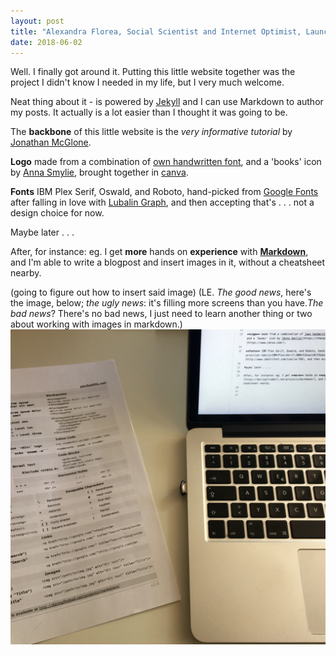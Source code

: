 ```yaml
---
layout: post
title: "Alexandra Florea, Social Scientist and Internet Optimist, Launches Site"
date: 2018-06-02
---
```


Well. I finally got around it. Putting this little website together was the project I didn't know I needed in my life, but I very much welcome. 

Neat thing about it - is powered by [Jekyll](http://jekyllrb.com) and I can use Markdown to author my posts. It actually is a lot easier than I thought it was going to be.

The **backbone** of this little website is the _very informative tutorial_ by [Jonathan McGlone](http://jmcglone.com/guides/github-pages/). 

**Logo** made from a combination of [own handwritten font](https://www.calligraphr.com/en/sharing/font_preview/jcEEMdS3iGD/), and a 'books' icon by [Anna Smylie](https://thenounproject.com/search/?q=book%20shelf&i=662227), brought together in [canva](https://www.canva.com/).

**Fonts** IBM Plex Serif, Oswald, and Roboto, hand-picked from [Google Fonts](https://fonts.google.com/selection?selection.family=IBM+Plex+Serif:200%7COswald%7CRoboto:300) after falling in love with [Lubalin Graph](http://www.identifont.com/similar?O8), and then accepting that's . . . not a design choice for now.

Maybe later . . .

After, for instance: eg. I get **more** hands on **experience** with [**Markdown**](https://daringfireball.net/projects/markdown/), and I'm able to write a blogpost and insert images in it, without a cheatsheet nearby. 

(going to figure out how to insert said image)
(LE. _The good news_, here's the image, below; _the ugly news_: it's filling more screens than you have._The bad news_? There's no bad news, I just need to learn another thing or two about working with images in markdown.)    
![Alt text](/img/IMG_1685.jpg)
